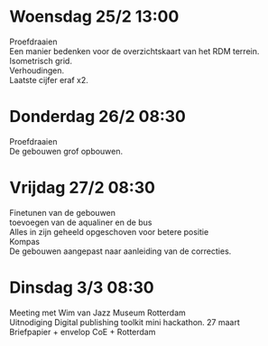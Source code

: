 # Woensdag 25/2  13:00

Proefdraaien </br>
Een manier bedenken voor de overzichtskaart van het RDM terrein. 
</br>
Isometrisch grid. </br>
Verhoudingen.</br>
Laatste cijfer eraf x2.</br>




# Donderdag 26/2  08:30

Proefdraaien </br>
De gebouwen grof opbouwen.</br>


# Vrijdag 27/2  08:30

Finetunen van de gebouwen </br>
toevoegen van de aqualiner en de bus </br>
Alles in zijn geheeld opgeschoven voor betere positie</br>
Kompas </br>
De gebouwen aangepast naar aanleiding van de correcties.</br>

# Dinsdag 3/3 08:30

Meeting met Wim van Jazz Museum Rotterdam </br>
Uitnodiging Digital publishing toolkit mini hackathon. 27 maart </br>
Briefpapier + envelop CoE + Rotterdam</br>
